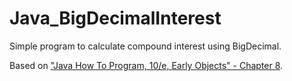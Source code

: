 Java_BigDecimalInterest
=======================

Simple program to calculate compound interest using BigDecimal.

Based on <a href="http://www.deitel.com/Books/Java/JavaHowtoProgram10eEarlyObjects/tabid/3656/Default.aspx">"Java How To Program, 10/e, Early Objects" - Chapter 8</a>.
